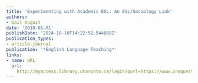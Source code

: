 ```yaml
---
title: 'Experimenting with Academic ESL: An ESL/Sociology Link'
authors:
- Gail August
date: '2018-01-01'
publishDate: '2024-10-10T14:22:52.544088Z'
publication_types:
- article-journal
publication: '*English Language Teaching*'
links:
- name: URL
  url: 
    http://myaccess.library.utoronto.ca/login?qurl=https://www.proquest.com/docview/2101894192?accountid=14771&bdid=38382&_bd=dLtF6VkhY6joW9Yapc3aZm%2BNBrs%3D
---
```

